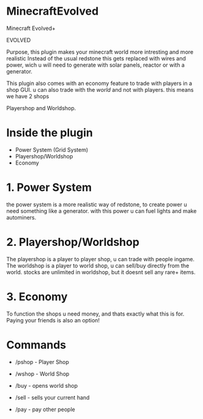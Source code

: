 # MinecraftEvolved

Minecraft Evolved+

EVOLVED

Purpose, this plugin makes your minecraft world more intresting and more realistic
Instead of the usual redstone this gets replaced with wires and power,
wich u will need to generate with solar panels, reactor or with a generator.

This plugin also comes with an economy feature to trade with players in a shop GUI.
u can also trade with the _world_ and not with players.
this means we have 2 shops

Playershop and Worldshop.

# Inside the plugin

- Power System (Grid System)
- Playershop/Worldshop
- Economy

# 1. Power System

the power system is a more realistic way of redstone, to create power u need something like a generator.
with this power u can fuel lights and make autominers.

# 2. Playershop/Worldshop

The playershop is a player to player shop, u can trade with people ingame.
The worldshop is a player to world shop, u can sell/buy directly from the world.
stocks are unlimited in worldshop, but it doesnt sell any rare+ items.

# 3. Economy

To function the shops u need money, and thats exactly what this is for.
Paying your friends is also an option!

# Commands

- /pshop - Player Shop
- /wshop - World Shop

- /buy - opens world shop
- /sell - sells your current hand
- /pay - pay other people

